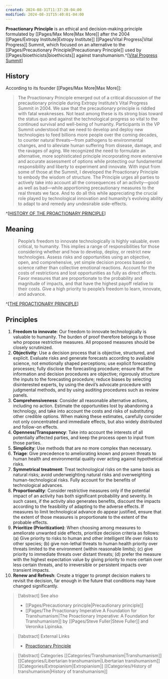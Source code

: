 ```yaml
---
created: 2024-08-31T11:37:28-04:00
modified: 2024-08-31T15:40:01-04:00
---
```

**Proactionary Principle** is an ethical and decision-making principle formulated by [[Pages/Max More|Max More]] after the 2004 [[Pages/Extropy Institute|Extropy Institute]] [[Pages/Vital Progress|Vital Progress]] Summit, which focused on an alternative to the [[Pages/Precautionary Principle|Precautionary Principle]] used by [[Pages/bioethicists|bioethicists]] against transhumanism.^[[Vital Progress Summit](https://www.fightaging.org/archives/2004/02/vital-progress-summit/)]

## History
According to its founder [[Pages/Max More|Max More]]:

<blockquote>The Proactionary Principle emerged out of a critical discussion of the precautionary principle during Extropy Institute’s Vital Progress Summit in 2004. We saw that the precautionary principle is riddled with fatal weaknesses. Not least among these is its strong bias toward the status quo and against the technological progress so vital to the continued survival and well-being of humanity. Participants in the VP Summit understood that we need to develop and deploy new technologies to feed billions more people over the coming decades, to counter natural threats—from pathogens to environmental changes, and to alleviate human suffering from disease, damage, and the ravages of aging. We recognized the need to formulate an alternative, more sophisticated principle incorporating more extensive and accurate assessment of options while protecting our fundamental responsibility and liberty to experiment and innovate. With input from some of those at the Summit, I developed the Proactionary Principle to embody the wisdom of structure. The Principle urges all parties to actively take into account all the consequences of an activity—good as well as bad—while apportioning precautionary measures to the real threats we face. And to do all this while appreciating the crucial role played by technological innovation and humanity’s evolving ability to adapt to and remedy any undesirable side-effects.</blockquote>

^[[HISTORY OF THE PROACTIONARY PRINCIPLE](http://strategicphilosophy.blogspot.com/2008/03/proactionary-principle-march-2008.html)]

## Meaning

<blockquote>People’s freedom to innovate technologically is highly valuable, even critical, to humanity. This implies a range of responsibilities for those considering whether and how to develop, deploy, or restrict new technologies. Assess risks and opportunities using an objective, open, and comprehensive, yet simple decision process based on science rather than collective emotional reactions. Account for the costs of restrictions and lost opportunities as fully as direct effects. Favor measures that are proportionate to the probability and magnitude of impacts, and that have the highest payoff relative to their costs. Give a high priority to people’s freedom to learn, innovate, and advance.</blockquote>

^[[THE PROACTIONARY PRINCIPLE](http://www.maxmore.com/proactionary.html)]

## Principles
1. **Freedom to innovate**: Our freedom to innovate technologically is valuable to humanity. The burden of proof therefore belongs to those who propose restrictive measures. All proposed measures should be closely scrutinized.
2. **Objectivity**: Use a decision process that is objective, structured, and explicit. Evaluate risks and generate forecasts according to available science, not emotionally shaped perceptions; use explicit forecasting processes; fully disclose the forecasting procedure; ensure that the information and decision procedures are objective; rigorously structure the inputs to the forecasting procedure; reduce biases by selecting disinterested experts, by using the devil’s advocate procedure with judgmental methods, and by using auditing procedures such as review panels.
3. **Comprehensiveness**: Consider all reasonable alternative actions, including no action. Estimate the opportunities lost by abandoning a technology, and take into account the costs and risks of substituting other credible options. When making these estimates, carefully consider not only concentrated and immediate effects, but also widely distributed and follow-on effects.
4. **Openness/Transparency**: Take into account the interests of all potentially affected parties, and keep the process open to input from those parties.
5. **Simplicity**: Use methods that are no more complex than necessary.
6. **Triage**: Give precedence to ameliorating known and proven threats to human health and environmental quality over acting against hypothetical risks.
7. **Symmetrical treatment**: Treat technological risks on the same basis as natural risks; avoid underweighting natural risks and overweighting human-technological risks. Fully account for the benefits of technological advances.
8. **Proportionality**: Consider restrictive measures only if the potential impact of an activity has both significant probability and severity. In such cases, if the activity also generates benefits, discount the impacts according to the feasibility of adapting to the adverse effects. If measures to limit technological advance do appear justified, ensure that the extent of those measures is proportionate to the extent of the probable effects.
9. **Prioritize (Prioritization)**: When choosing among measures to ameliorate unwanted side effects, prioritize decision criteria as follows: (a) Give priority to risks to human and other intelligent life over risks to other species; (b) give non-lethal threats to human health priority over threats limited to the environment (within reasonable limits); (c) give priority to immediate threats over distant threats; (d) prefer the measure with the highest expectation value by giving priority to more certain over less certain threats, and to irreversible or persistent impacts over transient impacts.
10. **Renew and Refresh**: Create a trigger to prompt decision makers to revisit the decision, far enough in the future that conditions may have changed significantly.

> [!abstract] See also
> - [[Pages/Precautionary principle|Precautionary principle]]
> - [[Pages/The Proactionary Imperative A Foundation for Transhumanism|The Proactionary Imperative: A Foundation for Transhumanism]] by [[Pages/Steve Fuller|Steve Fuller]] and Veronika Lipinska.

> [!abstract] External Links
> - [Proactionary Principle](https://en.wikipedia.org/wiki/Proactionary_Principle)

> [!abstract] Categories
> [[Categories/Transhumanism|Transhumanism]] [[Categories/Libertarian transhumanism|Libertarian transhumanism]] [[Categories/Extropianism|Extropianism]] [[Categories/History of transhumanism|History of transhumanism]]
